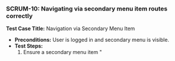 ### SCRUM-10: Navigating via secondary menu item routes correctly
**Test Case Title:** Navigation via Secondary Menu Item
- **Preconditions:** User is logged in and secondary menu is visible.
- **Test Steps:**
  1. Ensure a secondary menu item "<title>" is present.
  2. Click the "<title>" menu item.
- **Expected Result:**
  - The router navigates to "<url>".
  - The item "<title>" has the "selected" active class.

---
### SCRUM-9: Navigating via primary menu item routes correctly and sets active state
**Test Case Title:** Navigation via Primary Menu Item and Active State
- **Preconditions:** User is logged in and primary menu is visible with items and icons.
- **Test Steps:**
  1. Ensure a primary menu item "<title>" with icon "<icon>" is present.
  2. Click the "<title>" menu item.
- **Expected Result:**
  - The router navigates to "<url>".
  - The menu item "<title>" has the "selected" active class.
  - All other menu items do not have the "selected" class.
  - On mobile, the menu closes after navigation and focus moves to the main page heading.

---
### SCRUM-8: Switching between breakpoints recalculates the layout
**Test Case Title:** Layout Recalculation on Breakpoint Change
- **Preconditions:** Application is open on a large screen.
- **Test Steps:**
  1. Open the app on a large screen (≥ lg breakpoint).
  2. Shrink the viewport below the lg breakpoint.
- **Expected Result:**
  - The menu switches to overlay mode without layout breakage.
  3. Expand the viewport back to ≥ lg.
- **Expected Result:**
  - The menu returns to persistent mode.

---
### SCRUM-7: Menu behaves as overlay on small screens
**Test Case Title:** Overlay Menu on Small Screens
- **Preconditions:** Device viewport width is less than the lg breakpoint.
- **Test Steps:**
  1. Load the application.
- **Expected Result:**
  - The menu is hidden by default.
  2. Open the menu.
- **Expected Result:**
  - The menu displays as an overlay.
  3. Close the menu.
- **Expected Result:**
  - Focus returns to the previously focused element.

---
### SCRUM-6: Split-pane shows persistent menu on large screens
**Test Case Title:** Persistent Menu on Large Screens (Split-pane)
- **Preconditions:** Device viewport width is ≥ the lg breakpoint.
- **Test Steps:**
  1. Load the application.
- **Expected Result:**
  - The menu is visible as a persistent left pane.
  - The main content renders in the "main-content" outlet without overlaying the menu.